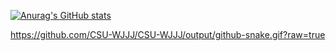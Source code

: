 [![Anurag's GitHub stats](https://github-readme-stats.vercel.app/api?username=Crucio&show_icons=true&theme=radical)](https://github.com/anuraghazra/github-readme-stats)

https://github.com/CSU-WJJJ/CSU-WJJJ/output/github-snake.gif?raw=true
